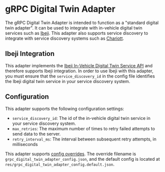 # gRPC Digital Twin Adapter

The gRPC Digital Twin Adapter is intended to function as a "standard digital twin adapter". It can be used to integrate with in-vehicle digital twin services such as [Ibeji](https://github.com/eclipse-ibeji/ibeji). This adapter also supports service discovery to integrate with service discovery systems such as [Chariott](https://github.com/eclipse-chariott/chariott/blob/main/service_discovery/README.md).

## Ibeji Integration

This adapter implements the [Ibeji In-Vehicle Digital Twin Service API](https://github.com/eclipse-ibeji/ibeji/blob/main/interfaces/invehicle_digital_twin/v1/invehicle_digital_twin.proto) and therefore supports Ibeji integration. In order to use Ibeji with this adapter, you must ensure that the `service_discovery_id` in the config file identifies the Ibeji digital twin service in your service discovery system.

## Configuration

This adapter supports the following configuration settings:

- `service_discovery_id`: The id of the in-vehicle digital twin service in your service discovery system.
- `max_retries`: The maximum number of times to retry failed attempts to send data to the server.
- `retry_interval_ms`: The interval between subsequent retry attempts, in milliseconds

This adapter supports [config overrides](../../../docs/tutorials/config-overrides.md). The override filename is `grpc_digital_twin_adapter_config.json`, and the default config is located at `res/grpc_digital_twin_adapter_config.default.json`.
